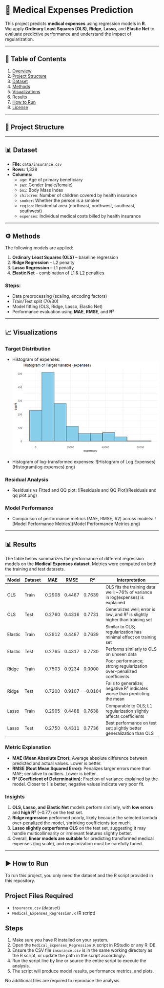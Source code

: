 # 🏥 Medical Expenses Prediction

This project predicts **medical expenses** using regression models in **R**.  
We apply **Ordinary Least Squares (OLS)**, **Ridge**, **Lasso**, and **Elastic Net** to evaluate predictive performance and understand the impact of regularization.  

---

## 📑 Table of Contents

1. [Overview](#-medical-expenses-prediction)  
2. [Project Structure](#-project-structure)  
3. [Dataset](#-dataset)  
4. [Methods](#-methods)  
5. [Visualizations](#-visualizations)  
6. [Results](#-results)  
7. [How to Run](#-how-to-run)  
8. [License](#-license)  


---

## 📂 Project Structure
---

## 📊 Dataset

- **File:** `data/insurance.csv`  
- **Rows:** 1,338  
- **Columns:**  
  - `age`: Age of primary beneficiary  
  - `sex`: Gender (male/female)  
  - `bmi`: Body Mass Index  
  - `children`: Number of children covered by health insurance  
  - `smoker`: Whether the person is a smoker  
  - `region`: Residential area (northeast, northwest, southeast, southwest)  
  - `expenses`: Individual medical costs billed by health insurance  

---

## ⚙️ Methods

The following models are applied:

1. **Ordinary Least Squares (OLS)** – baseline regression  
2. **Ridge Regression** – L2 penalty  
3. **Lasso Regression** – L1 penalty  
4. **Elastic Net** – combination of L1 & L2 penalties  

### Steps:
- Data preprocessing (scaling, encoding factors)  
- Train/Test split (70/30)  
- Model fitting (OLS, Ridge, Lasso, Elastic Net)  
- Performance evaluation using **MAE**, **RMSE**, and **R²**  

---

## 📈 Visualizations
### Target Distribution
- Histogram of expenses:
  ![Histogram of Expenses](Histogram(expenses).png)

- Histogram of log-transformed expenses:
  ![Histogram of Log Expenses](Histogram(log expenses).png)

### Residual Analysis
- Residuals vs Fitted and QQ plot:
  ![Residuals and QQ Plot](Residuals and qq plot.png)

### Model Performance
- Comparison of performance metrics (MAE, RMSE, R2) across models:
  ![Model Performance Metrics](Model Performance Metrics.png)

---

## 📊 Results

The table below summarizes the performance of different regression models on the **Medical Expenses dataset**. Metrics were computed on both the training and test datasets.  

| Model    | Dataset | MAE    | RMSE   | R²       | Interpretation                                                                 |
|----------|---------|--------|--------|----------|-------------------------------------------------------------------------------|
| OLS      | Train   | 0.2908 | 0.4487 | 0.7639   | OLS fits the training data well; ~76% of variance in log(expenses) is explained |
| OLS      | Test    | 0.2760 | 0.4316 | 0.7731   | Generalizes well; error is low, and R² is slightly higher than training set    |
| Elastic  | Train   | 0.2912 | 0.4487 | 0.7639   | Similar to OLS; regularization has minimal effect on training set               |
| Elastic  | Test    | 0.2765 | 0.4317 | 0.7730   | Performs similarly to OLS on unseen data                                       |
| Ridge    | Train   | 0.7503 | 0.9234 | 0.0000   | Poor performance; strong regularization over-penalized coefficients           |
| Ridge    | Test    | 0.7200 | 0.9107 | -0.0104  | Fails to generalize; negative R² indicates worse than predicting the mean      |
| Lasso    | Train   | 0.2905 | 0.4488 | 0.7638   | Comparable to OLS; L1 regularization slightly affects coefficients            |
| Lasso    | Test    | 0.2750 | 0.4311 | 0.7736   | Best performance on test set; slightly better generalization than OLS         |

### Metric Explanation

- **MAE (Mean Absolute Error):** Average absolute difference between predicted and actual values. Lower is better.  
- **RMSE (Root Mean Squared Error):** Penalizes larger errors more than MAE; sensitive to outliers. Lower is better.  
- **R² (Coefficient of Determination):** Fraction of variance explained by the model. Closer to 1 is better; negative values indicate very poor fit.

### Insights

1. **OLS, Lasso, and Elastic Net** models perform similarly, with **low errors** and **high R²** (~0.77) on the test set.  
2. **Ridge regression** performed poorly, likely because the selected lambda over-penalized the model, shrinking coefficients too much.  
3. **Lasso slightly outperforms OLS** on the test set, suggesting it may handle multicollinearity or irrelevant features slightly better.  
4. Overall, **linear models are suitable** for predicting transformed medical expenses (log scale), and regularization must be carefully tuned.

---

## ▶️ How to Run

To run this project, you only need the dataset and the R script provided in this repository.

## Project Files Required

- `insurance.csv` (dataset)  
- `Medical_Expenses_Regression.R` (R script)

## Steps

1. Make sure you have R installed on your system.  
2. Open the `Medical_Expenses_Regression.R` script in RStudio or any R IDE.  
3. Ensure the CSV file `insurance.csv` is in the same working directory as the R script, or update the path in the script accordingly.  
4. Run the script line by line or source the entire script to execute the analysis.  
5. The script will produce model results, performance metrics, and plots.  

No additional files are required to reproduce the analysis.  



